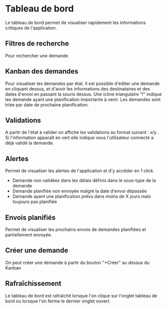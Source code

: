 
# Tableau de bord

Le tableau de bord permet de visualiser rapidement les informations critiques de l'application.

## Filtres de recherche

Pour rechercher une demande

## Kanban des demandes

Pour visualiser les demandes par état. Il est possible d'éditer une demande en cliquant dessus, et d'avoir les informations des destinataires
 et des dates d'envoi en passant la souris dessus.
Une icône triangulaire "!" indique les demande ayant une planification importante à venir.
Les demandes sont triée par date de prochaine planification.

## Validations

A partir de l'état à valider on affiche les validations au format suivant : x/y . Si l'information apparaît en vert elle indique vous l'utilisateur connecté a déjà validé la demande.

## Alertes

Permet de visualiser les alertes de l'application et d'y accéder en 1 click.
- Demande non validées dans les délais définis dans le sous-type de la demande
- Demande planifiée non envoyée malgré la date d'envoi dépassée
- Demande ayant une planification prévu dans moins de X jours mais toujours pas planifiée


## Envois planifiés

Permet de visualiser les prochains envois de demandes planifiées et partiellement envoyée.

## Créer une demande

On peut créer une demande à partir du bouton "+Créer" au dessus du Kanban

## Rafraîchissement

Le tableau de bord est rafraîchit lorsque l'on clique sur l'onglet tableau de bord ou lorsque l'on ferme le dernier onglet ouvert.

